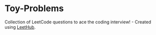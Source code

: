 # Toy-Problems
Collection of LeetCode questions to ace the coding interview! - Created using [LeetHub](https://github.com/QasimWani/LeetHub).
